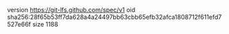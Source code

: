 version https://git-lfs.github.com/spec/v1
oid sha256:28f65b53ff7da628a4a24497bb63cbb65efb32afca1808712f611efd7527e66f
size 1188
